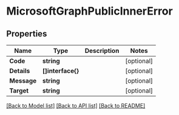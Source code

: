 # MicrosoftGraphPublicInnerError

## Properties

Name | Type | Description | Notes
------------ | ------------- | ------------- | -------------
**Code** | **string** |  | [optional] 
**Details** | **[]interface{}** |  | [optional] 
**Message** | **string** |  | [optional] 
**Target** | **string** |  | [optional] 

[[Back to Model list]](../README.md#documentation-for-models) [[Back to API list]](../README.md#documentation-for-api-endpoints) [[Back to README]](../README.md)


